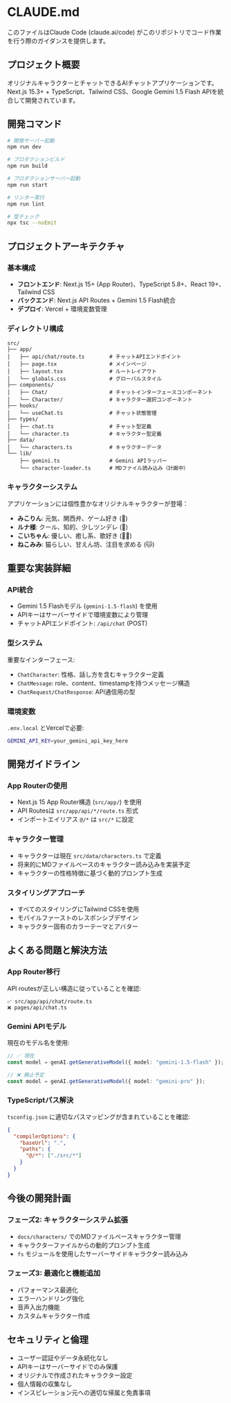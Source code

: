 # CLAUDE.md

このファイルはClaude Code (claude.ai/code) がこのリポジトリでコード作業を行う際のガイダンスを提供します。

## プロジェクト概要

オリジナルキャラクターとチャットできるAIチャットアプリケーションです。Next.js 15.3+ + TypeScript、Tailwind CSS、Google Gemini 1.5 Flash APIを統合して開発されています。

## 開発コマンド

```bash
# 開発サーバー起動
npm run dev

# プロダクションビルド
npm run build

# プロダクションサーバー起動
npm run start

# リンター実行
npm run lint

# 型チェック
npx tsc --noEmit
```

## プロジェクトアーキテクチャ

### 基本構成
- **フロントエンド**: Next.js 15+ (App Router)、TypeScript 5.8+、React 19+、Tailwind CSS
- **バックエンド**: Next.js API Routes + Gemini 1.5 Flash統合
- **デプロイ**: Vercel + 環境変数管理

### ディレクトリ構成
```
src/
├── app/
│   ├── api/chat/route.ts        # チャットAPIエンドポイント
│   ├── page.tsx                 # メインページ
│   ├── layout.tsx               # ルートレイアウト
│   └── globals.css              # グローバルスタイル
├── components/
│   ├── Chat/                    # チャットインターフェースコンポーネント
│   └── Character/               # キャラクター選択コンポーネント
├── hooks/
│   └── useChat.ts               # チャット状態管理
├── types/
│   ├── chat.ts                  # チャット型定義
│   └── character.ts             # キャラクター型定義
├── data/
│   └── characters.ts            # キャラクターデータ
└── lib/
    ├── gemini.ts                # Gemini APIラッパー
    └── character-loader.ts      # MDファイル読み込み（計画中）
```

### キャラクターシステム
アプリケーションには個性豊かなオリジナルキャラクターが登場：
- **みこりん**: 元気、関西弁、ゲーム好き (🌸)
- **ルナ様**: クール、知的、少しツンデレ (🌙)
- **こいちゃん**: 優しい、癒し系、歌好き (🧜‍♀️)
- **ねこみみ**: 猫らしい、甘えん坊、注目を求める (🐱)

## 重要な実装詳細

### API統合
- Gemini 1.5 Flashモデル (`gemini-1.5-flash`) を使用
- APIキーはサーバーサイドで環境変数により管理
- チャットAPIエンドポイント: `/api/chat` (POST)

### 型システム
重要なインターフェース:
- `ChatCharacter`: 性格、話し方を含むキャラクター定義
- `ChatMessage`: role、content、timestampを持つメッセージ構造
- `ChatRequest/ChatResponse`: API通信用の型

### 環境変数
`.env.local` とVercelで必要:
```bash
GEMINI_API_KEY=your_gemini_api_key_here
```

## 開発ガイドライン

### App Routerの使用
- Next.js 15 App Router構造 (`src/app/`) を使用
- API Routesは `src/app/api/*/route.ts` 形式
- インポートエイリアス `@/*` は `src/*` に設定

### キャラクター管理
- キャラクターは現在 `src/data/characters.ts` で定義
- 将来的にMDファイルベースのキャラクター読み込みを実装予定
- キャラクターの性格特徴に基づく動的プロンプト生成

### スタイリングアプローチ
- すべてのスタイリングにTailwind CSSを使用
- モバイルファーストのレスポンシブデザイン
- キャラクター固有のカラーテーマとアバター

## よくある問題と解決方法

### App Router移行
API routesが正しい構造に従っていることを確認:
```
✅ src/app/api/chat/route.ts
❌ pages/api/chat.ts
```

### Gemini APIモデル
現在のモデル名を使用:
```typescript
// ✅ 現在
const model = genAI.getGenerativeModel({ model: "gemini-1.5-flash" });

// ❌ 廃止予定
const model = genAI.getGenerativeModel({ model: "gemini-pro" });
```

### TypeScriptパス解決
`tsconfig.json` に適切なパスマッピングが含まれていることを確認:
```json
{
  "compilerOptions": {
    "baseUrl": ".",
    "paths": {
      "@/*": ["./src/*"]
    }
  }
}
```

## 今後の開発計画

### フェーズ2: キャラクターシステム拡張
- `docs/characters/` でのMDファイルベースキャラクター管理
- キャラクターファイルからの動的プロンプト生成
- `fs` モジュールを使用したサーバーサイドキャラクター読み込み

### フェーズ3: 最適化と機能追加
- パフォーマンス最適化
- エラーハンドリング強化
- 音声入出力機能
- カスタムキャラクター作成

## セキュリティと倫理

- ユーザー認証やデータ永続化なし
- APIキーはサーバーサイドでのみ保護
- オリジナルで作成されたキャラクター設定
- 個人情報の収集なし
- インスピレーション元への適切な帰属と免責事項